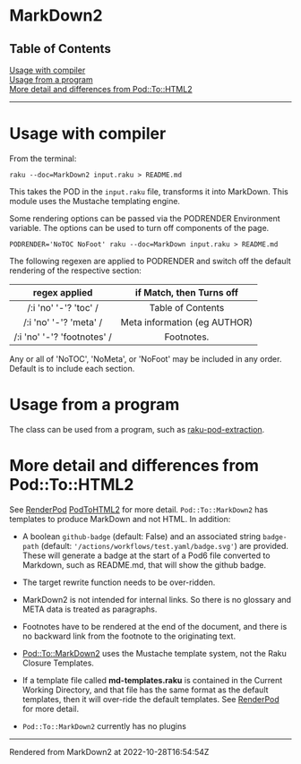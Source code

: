 # MarkDown2
>
## Table of Contents
[Usage with compiler](#usage-with-compiler)  
[Usage from a program](#usage-from-a-program)  
[More detail and differences from Pod::To::HTML2](#more-detail-and-differences-from-podtohtml2)  

----
# Usage with compiler
From the terminal:

```
raku --doc=MarkDown2 input.raku > README.md

```
This takes the POD in the `input.raku` file, transforms it into MarkDown. This module uses the Mustache templating engine.

Some rendering options can be passed via the PODRENDER Environment variable. The options can be used to turn off components of the page.

```
PODRENDER='NoTOC NoFoot' raku --doc=MarkDown input.raku > README.md

```
The following regexen are applied to PODRENDER and switch off the default rendering of the respective section:


 | regex applied | if Match, then Turns off |
|:----:|:----:|
 | /:i 'no' '-'? 'toc' / | Table of Contents |
 | /:i 'no' '-'? 'meta' / | Meta information (eg AUTHOR) |
 | /:i 'no' '-'? 'footnotes' / | Footnotes. |

Any or all of 'NoTOC', 'NoMeta', or 'NoFoot' may be included in any order. Default is to include each section.

# Usage from a program
The class can be used from a program, such as [raku-pod-extraction](https://github.com/finanalyst/raku-pod-extraction).

# More detail and differences from Pod::To::HTML2
See [RenderPod](RenderPod.md) [PodToHTML2](PodToHTML2.md) for more detail. `Pod::To::MarkDown2` has templates to produce MarkDown and not HTML. In addition:



*  A boolean `github-badge` (default: False) and an associated string `badge-path` (default: `'/actions/workflows/test.yaml/badge.svg'`) are provided. These will generate a badge at the start of a Pod6 file converted to Markdown, such as README.md, that will show the github badge.

*  The target rewrite function needs to be over-ridden.

*  MarkDown2 is not intended for internal links. So there is no glossary and META data is treated as paragraphs.

*  Footnotes have to be rendered at the end of the document, and there is no backward link from the footnote to the originating text.

*  <Pod::To::MarkDown2> uses the Mustache template system, not the Raku Closure Templates.

*  If a template file called **md-templates.raku** is contained in the Current Working Directory, and that file has the same format as the default templates, then it will over-ride the default templates. See [RenderPod](RenderPod.md) for more detail.

*  `Pod::To::MarkDown2` currently has no plugins





----
Rendered from MarkDown2 at 2022-10-28T16:54:54Z